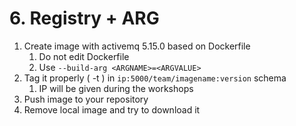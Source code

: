 # 6. Registry + ARG

1. Create image with activemq 5.15.0 based on Dockerfile
   1. Do not edit Dockerfile
   2. Use `--build-arg <ARGNAME>=<ARGVALUE>`
2. Tag it properly ( -t ) in `ip:5000/team/imagename:version` schema
   1. IP will be given during the workshops
4. Push image to your repository
5. Remove local image and try to download it
